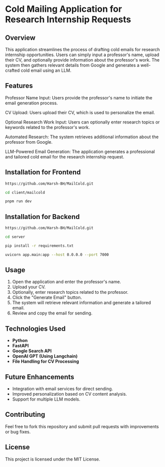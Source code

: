 
# Cold Mailing Application for Research Internship Requests

## Overview

This application streamlines the process of drafting cold emails for research internship opportunities. Users can simply input a professor's name, upload their CV, and optionally provide information about the professor's work. The system then gathers relevant details from Google and generates a well-crafted cold email using an LLM.

 ## Features

Professor Name Input: Users provide the professor's name to initiate the email generation process.

CV Upload: Users upload their CV, which is used to personalize the email.

Optional Research Work Input: Users can optionally enter research topics or keywords related to the professor's work.

Automated Research: The system retrieves additional information about the professor from Google.

LLM-Powered Email Generation: The application generates a professional and tailored cold email for the research internship request.

## Installation for Frontend


``` bash
https://github.com/Harsh-BH/MailCold.git

cd client/mailcold

pnpm run dev

```
## Installation for Backend


``` bash
https://github.com/Harsh-BH/MailCold.git

cd server

pip install -r requirements.txt

uvicorn app.main:app --host 0.0.0.0 --port 7000

```


## Usage
1. Open the application and enter the professor's name.
2. Upload your CV.
3. Optionally, enter research topics related to the professor.
4. Click the "Generate Email" button.
5. The system will retrieve relevant information and generate a tailored email.
6. Review and copy the email for sending.

## Technologies Used
- **Python**
- **FastAPI**
- **Google Search API**
- **OpenAI GPT (Using Langchain)**
- **File Handling for CV Processing**

## Future Enhancements
- Integration with email services for direct sending.
- Improved personalization based on CV content analysis.
- Support for multiple LLM models.

## Contributing
Feel free to fork this repository and submit pull requests with improvements or bug fixes.

## License
This project is licensed under the MIT License.



